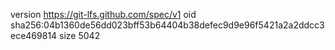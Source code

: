 version https://git-lfs.github.com/spec/v1
oid sha256:04b1360de56dd023bff53b64404b38defec9d9e96f5421a2a2ddcc3ece469814
size 5042
